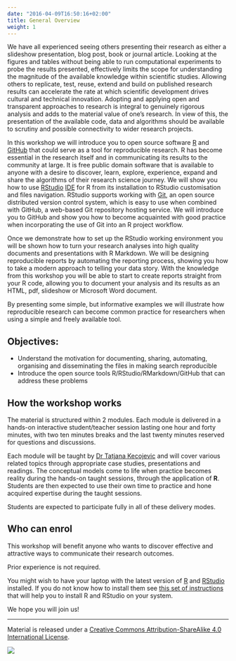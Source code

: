 ```yaml
---
date: "2016-04-09T16:50:16+02:00"
title: General Overview
weight: 1
---
```



We have all experienced seeing others presenting their research as either a slideshow presentation, blog post, book or journal article. Looking at the figures and tables without being able to run computational experiments to probe the results presented, effectively limits the scope for understanding the magnitude of the available knowledge within scientific studies. Allowing others to replicate, test, reuse, extend and build on published research results can accelerate the rate at which scientific development drives cultural and technical innovation.  Adopting and applying open and transparent approaches to research is integral to genuinely rigorous analysis and adds to the material value of one’s research. In view of this, the presentation of the available code, data and algorithms should be available to scrutiny and possible connectivity to wider research projects.

In this workshop we will introduce you to open source software [R](https://www.r-project.org/) and [GitHub](https://github.com/) that could serve as a tool for reproducible research. R has become essential in the research itself and in communicating its results to the community at large. It is free public domain software that is available to anyone with a desire to discover, learn, explore, experience, expand and share the algorithms of their research science journey.  We will show you how to use [RStudio](https://rstudio.com/) [IDE](https://rstudio.com/products/rstudio/features/) for R from its installation to RStudio customisation and files navigation. RStudio supports working with [Git](https://git-scm.com/), an open source distributed version control system, which is easy to use when combined with GitHub, a web-based Git repository hosting service. We will introduce you to GitHub and show you how to become acquainted with good practice when incorporating the use of Git into an R project workflow. 

Once we demonstrate how to set up the RStudio working environment you will be shown how to turn your research analyses into high quality documents and presentations with R Markdown. We will be designing reproducible reports by automating the reporting process, showing you how to take a modern approach to telling your data story. With the knowledge from this workshop you will be able to start to create reports straight from your R code, allowing you to document your analysis and its results as an HTML, pdf, slideshow or Microsoft Word document. 

By presenting some simple, but informative examples we will illustrate how reproducible research can become common practice for researchers when using a simple and freely available tool.

## Objectives:

-	Understand the motivation for documenting, sharing, automating, organising and disseminating the files in making search reproducible
-	Introduce the open source tools R/RStudio/RMarkdown/GitHub that can address these problems


## How the workshop works

The material is structured within 2 modules. Each module is delivered in a hands-on interactive student/teacher session lasting one hour and forty minutes, with two ten minutes breaks and the last twenty minutes reserved for questions and discussions.

Each module will be taught by [Dr Tatjana Kecojevic](https://tatjanakeco.rbind.io/) and will cover various related topics through appropriate case studies, presentations and readings. The conceptual models come to life when practice becomes reality during the hands-on taught sessions, through the application of **R**. Students are then expected to use their own time to practice and hone acquired expertise during the taught sessions.

Students are expected to participate fully in all of these delivery modes.

## Who can enrol

This workshop will benefit anyone who wants to discover effective and attractive ways to communicate their research outcomes.

Prior experience is not required.

You might wish to have your laptop with the latest version of [R](https://cran.r-project.org/) and [RStudio](https://rstudio.com/products/rstudio/download/) installed. If you do not know how to install them see [this set of instructions](https://tanjakec.github.io/DSBCR/index.html) that will help you to install R and RStudio on your system.

We hope you will join us!

-----------------------------
Material is released under a [Creative Commons Attribution-ShareAlike 4.0 International License](https://creativecommons.org/licenses/by-sa/4.0/).

![](/images/cc_by_sa.jpg?width=5pc)

